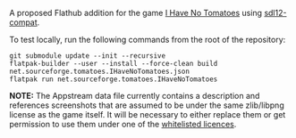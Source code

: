 A proposed Flathub addition for the game
[I Have No Tomatoes](http://tomatoes.sourceforge.net/) using
[sdl12-compat](https://github.com/libsdl-org/sdl12-compat).

To test locally, run the following commands from the root of the repository:

    git submodule update --init --recursive
    flatpak-builder --user --install --force-clean build net.sourceforge.tomatoes.IHaveNoTomatoes.json
    flatpak run net.sourceforge.tomatoes.IHaveNoTomatoes

**NOTE:** The Appstream data file currently contains a description and
references screenshots that are assumed to be under the same zlib/libpng license
as the game itself. It will be necessary to either replace them or get
permission to use them under one of the
[whitelisted licences](https://www.freedesktop.org/software/appstream/docs/chap-Metadata.html#tag-metadata_license).
